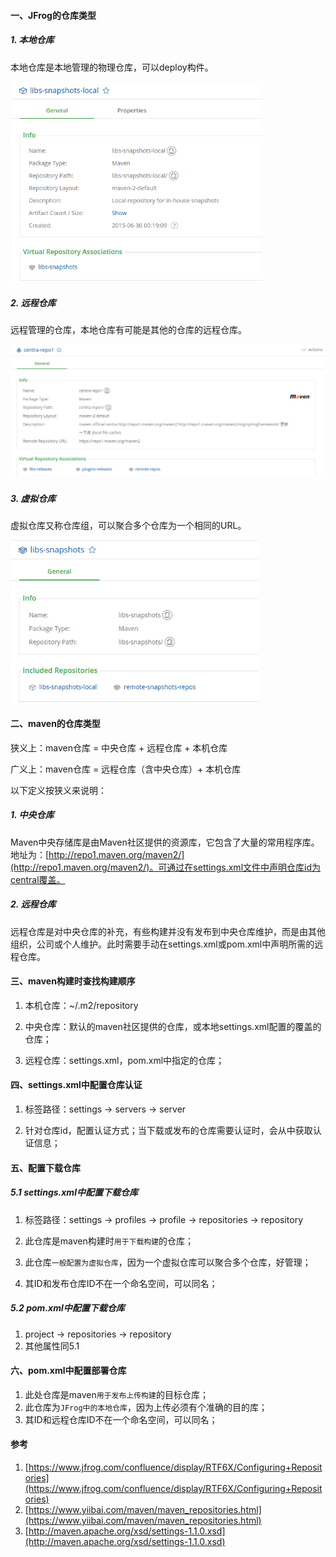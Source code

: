 #### 一、JFrog的仓库类型

##### 1. 本地仓库

本地仓库是本地管理的物理仓库，可以deploy构件。

<img title="" src="pic/1240-20210115031232315.png" alt="本地仓库" data-align="center" width="403">

##### 2. 远程仓库

远程管理的仓库，本地仓库有可能是其他的仓库的远程仓库。

<img title="" src="pic/1240-20210115031232351.png" alt="远程仓库" data-align="center" width="739">

##### 3. 虚拟仓库

虚拟仓库又称仓库组，可以聚合多个仓库为一个相同的URL。

<img title="" src="pic/1240-20210115031232336.png" alt="虚拟仓库" data-align="center" width="396">

#### 二、maven的仓库类型

狭义上：maven仓库 = 中央仓库 + 远程仓库 + 本机仓库

广义上：maven仓库 = 远程仓库（含中央仓库）+ 本机仓库

以下定义按狭义来说明：

##### 1. 中央仓库

Maven中央存储库是由Maven社区提供的资源库，它包含了大量的常用程序库。地址为：[http://repo1.maven.org/maven2/](http://repo1.maven.org/maven2/)。可通过在settings.xml文件中声明仓库id为central覆盖。

##### 2. 远程仓库

远程仓库是对中央仓库的补充，有些构建并没有发布到中央仓库维护，而是由其他组织，公司或个人维护。此时需要手动在settings.xml或pom.xml中声明所需的远程仓库。

#### 三、maven构建时查找构建顺序

1. 本机仓库：~/.m2/repository

2. 中央仓库：默认的maven社区提供的仓库，或本地settings.xml配置的覆盖的仓库；

3. 远程仓库：settings.xml，pom.xml中指定的仓库；
   
#### 四、settings.xml中配置仓库认证

1. 标签路径：settings -> servers -> server

2. 针对仓库id，配置认证方式；当下载或发布的仓库需要认证时，会从中获取认证信息；
   
#### 五、配置下载仓库
   
##### 5.1 settings.xml中配置下载仓库

1. 标签路径：settings -> profiles -> profile -> repositories -> repository

2. 此仓库是maven构建时`用于下载构建`的仓库；

3. 此仓库`一般配置为虚拟仓库`，因为一个虚拟仓库可以聚合多个仓库，好管理；

4. 其ID和发布仓库ID不在一个命名空间，可以同名；

##### 5.2 pom.xml中配置下载仓库

1. project -> repositories -> repository
2. 其他属性同5.1

#### 六、pom.xml中配置部署仓库

1. 此处仓库是maven`用于发布上传构建`的目标仓库；
2. 此仓库为`JFrog中的本地仓库`，因为上传必须有个准确的目的库；
3. 其ID和远程仓库ID不在一个命名空间，可以同名；

#### 参考

1. [https://www.jfrog.com/confluence/display/RTF6X/Configuring+Repositories](https://www.jfrog.com/confluence/display/RTF6X/Configuring+Repositories)
2. [https://www.yiibai.com/maven/maven_repositories.html](https://www.yiibai.com/maven/maven_repositories.html)
3. [http://maven.apache.org/xsd/settings-1.1.0.xsd](http://maven.apache.org/xsd/settings-1.1.0.xsd)